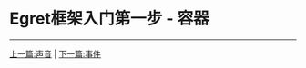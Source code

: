 Egret框架入门第一步 - 容器
===============

- - -

[上一篇:声音](https://github.com/NeoGuo/html5-documents/blob/master/egret/06-sound.md)
| [下一篇:事件](https://github.com/NeoGuo/html5-documents/blob/master/egret/08-event.md)
